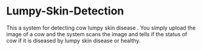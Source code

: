 # Lumpy-Skin-Detection
This a system for detecting cow lumpy skin disease . You simply upload the image of a cow and the system scans the image and tells if the status of cow if it is diseased by lumpy  skin disease or healthy.
